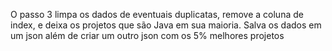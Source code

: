 O passo 3 limpa os dados de eventuais duplicatas, remove a coluna de index, e deixa os projetos que são Java em sua maioria. Salva os dados em um json além de criar um outro json com os 5% melhores projetos
